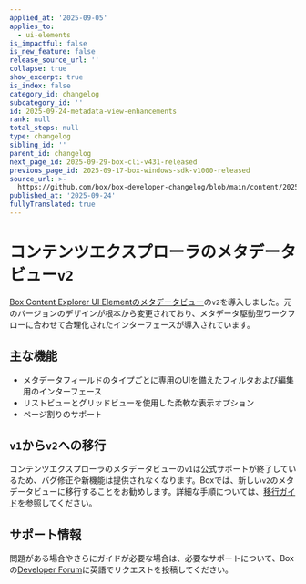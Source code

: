 ```yaml
---
applied_at: '2025-09-05'
applies_to:
  - ui-elements
is_impactful: false
is_new_feature: false
release_source_url: ''
collapse: true
show_excerpt: true
is_index: false
category_id: changelog
subcategory_id: ''
id: 2025-09-24-metadata-view-enhancements
rank: null
total_steps: null
type: changelog
sibling_id: ''
parent_id: changelog
next_page_id: 2025-09-29-box-cli-v431-released
previous_page_id: 2025-09-17-box-windows-sdk-v1000-released
source_url: >-
  https://github.com/box/box-developer-changelog/blob/main/content/2025/09-24-metadata-view-enhancements.md
published_at: '2025-09-24'
fullyTranslated: true
---
```

# コンテンツエクスプローラのメタデータビュー`v2`

[Box Content Explorer UI Elementのメタデータビュー][1]の`v2`を導入しました。元のバージョンのデザインが根本から変更されており、メタデータ駆動型ワークフローに合わせて合理化されたインターフェースが導入されています。

## 主な機能

* メタデータフィールドのタイプごとに専用のUIを備えたフィルタおよび編集用のインターフェース
* リストビューとグリッドビューを使用した柔軟な表示オプション
* ページ割りのサポート

<!-- more -->

## `v1`から`v2`への移行

コンテンツエクスプローラのメタデータビューの`v1`は公式サポートが終了しているため、バグ修正や新機能は提供されなくなります。Boxでは、新しい`v2`のメタデータビューに移行することをお勧めします。詳細な手順については、[移行ガイド][3]を参照してください。

## サポート情報

問題がある場合やさらにガイドが必要な場合は、必要なサポートについて、Boxの[Developer Forum][2]に英語でリクエストを投稿してください。

[1]: g://embed/ui-elements/explorer-metadata-v2

[2]: https://community.box.com/

[3]: g://embed/ui-elements/explorer-metadata-v2/#migrating-from-v1-to-v2
